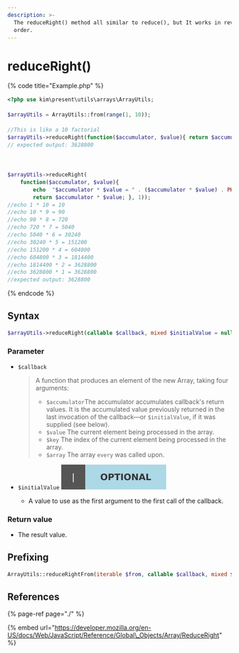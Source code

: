 ```yaml
---
description: >-
  The reduceRight() method all similar to reduce(), but It works in reverse
  order.
---
```


# reduceRight\(\)

{% code title="Example.php" %}
```php
<?php use kim\present\utils\arrays\ArrayUtils;

$arrayUtils = ArrayUtils::from(range(1, 10));

//This is like a 10 factorial
$arrayUtils->reduceRight(function($accumulator, $value){ return $accumulator * $value; }, 1);
// expected output: 3628800



$arrayUtils->reduceRight(
    function($accumulator, $value){
        echo  "$accumulator * $value = " . ($accumulator * $value) . PHP_EOL;
        return $accumulator * $value; }, 1));
//echo 1 * 10 = 10
//echo 10 * 9 = 90
//echo 90 * 8 = 720
//echo 720 * 7 = 5040
//echo 5040 * 6 = 30240
//echo 30240 * 5 = 151200
//echo 151200 * 4 = 604800
//echo 604800 * 3 = 1814400
//echo 1814400 * 2 = 3628800
//echo 3628800 * 1 = 3628800
//expected output: 3628800
```
{% endcode %}

## Syntax

```php
$arrayUtils->reduceRight(callable $callback, mixed $initialValue = null) : mixed;
```

### Parameter

* `$callback`

  > A function that produces an element of the new Array, taking four arguments:
  >
  > * `$accumulator`The accumulator accumulates callback's return values. It is the accumulated value previously returned in the last invocation of the callback—or `$initialValue`, if it was supplied \(see below\).
  > * `$value` The current element being processed in the array.
  > * `$key` The index of the current element being processed in the array.
  > * `$array`   The array `every` was called upon.

* `$initialValue` ![](../../../.gitbook/assets/badge_optional.svg) 
  * A value to use as the first argument to the first call of the callback.

### Return value

* The result value.

## Prefixing

```php
ArrayUtils::reduceRightFrom(iterable $from, callable $callback, mixed $initialValue = null) : mixed;
```

## References

{% page-ref page="./" %}

{% embed url="https://developer.mozilla.org/en-US/docs/Web/JavaScript/Reference/Global\_Objects/Array/ReduceRight" %}



